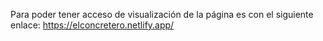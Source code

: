 Para poder tener acceso de visualización de la página es con el siguiente enlace: https://elconcretero.netlify.app/
